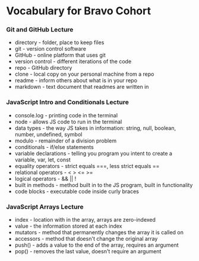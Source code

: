 # Vocabulary for Bravo Cohort


### Git and GitHub Lecture
- directory - folder, place to keep files
- git - version control software
- GitHub - online platform that uses git 
- version control - different iterations of the code
- repo - GitHub directory
- clone - local copy on your personal machine from a repo
- readme - inform others about what is in your repo
- markdown - text document that readmes are written in

### JavaScript Intro and Conditionals Lecture
- console.log - printing code in the terminal
- node - allows JS code to run in the terminal
- data types - the way JS takes in information: string, null, boolean, number, undefined, symbol
- modulo - remainder of a division problem
- conditionals - if/else statements
- variable declarations - telling you program you intent to create a variable, var, let, const
- equality operators - strict equals ===, less strict equals ==
- relational operators - < > <= >=
- logical operators - && || !
- built in methods - method built in to the JS program, built in functionality 
- code blocks - executable code inside curly braces

### JavaScript Arrays Lecture
- index - location with in the array, arrays are zero-indexed
- value - the information stored at each index
- mutators - method that permanently changes the array it is called on
- accessors - method that doesn't change the original array
- push() - adds a value to the end of the array, requires an argument
- pop() - removes the last value, doesn't require an argument
